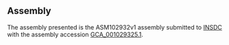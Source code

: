 

Assembly
--------

The assembly presented is the ASM102932v1 assembly submitted to
[INSDC](http://www.insdc.org) with the assembly accession
[GCA\_001029325.1](http://www.ebi.ac.uk/ena/data/view/GCA_001029325.1).
